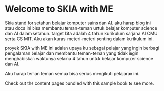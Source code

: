 # Welcome to SKIA with ME 

Skia stand for setahun belajar komputer sains dan AI. aku harap blog ini atau docs ini bisa membantu teman-teman untuk belajar komputer science dan AI dalam setahun. target kita adalah 4 tahun kurikulum sarjana AI CMU serta CS MIT. Aku akan kurasi meteri-meteri penting dalam kurikulum ini.

proyek SKIA with ME ini adalah upaya ku sebagai pelajar yang ingin berbagi pengalaman belajar dan membantu teman-teman yang tidak ingin menghabiskan waktunya selama 4 tahun untuk belajar komputer science dan AI.

Aku harap teman teman semua bisa serius mengikuti pelajaran ini.  

Check out the content pages bundled with this sample book to see more.

```{tableofcontents}
```
